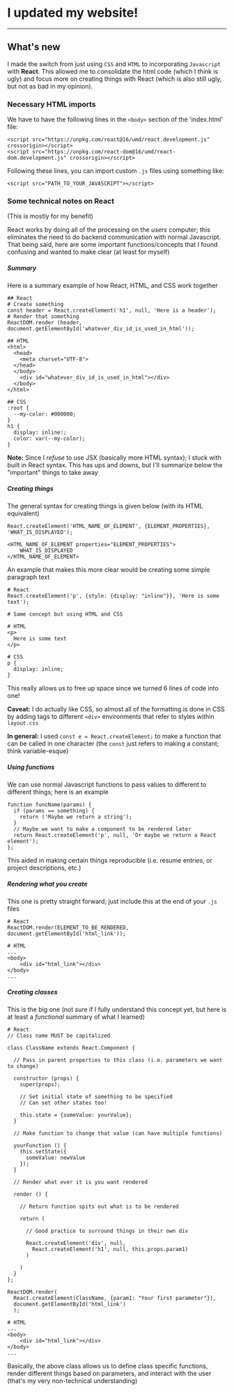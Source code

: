 # I updated my website!
---

## What's new

I made the switch from just using `CSS` and `HTML` to incorporating `Javascript` with **React**. This allowed me to consolidate the html code (which I think is ugly) and focus more on creating things with React (which is also still ugly, but not as bad in my opinion).

### Necessary HTML imports

We have to have the following lines in the `<body>` section of the \'index.html\' file:

```
<script src="https://unpkg.com/react@16/umd/react.development.js" crossorigin></script>
<script src="https://unpkg.com/react-dom@16/umd/react-dom.development.js" crossorigin></script>
```

Following these lines, you can import custom `.js` files using something like:

```
<script src="PATH_TO_YOUR_JAVASCRIPT"></script>
```

### Some technical notes on React

(This is mostly for my benefit)

React works by doing all of the processing on the _users_ computer; this eliminates the need to do backend communication with normal Javascript. That being said, here are some important functions/concepts that I found confusing and wanted to make clear (at least for myself)

##### Summary

Here is a summary example of how React, HTML, and CSS work together

```
## React
# Create something
const header = React.createElement('h1', null, 'Here is a header');
# Render that something
ReactDOM.render (header, document.getElementById('whatever_div_id_is_used_in_html'));

## HTML
<html>
  <head>
    <meta charset="UTF-8">
  </head>
  </body>
    <div id="whatever_div_id_is_used_in_html"></div>
  </body>
</html>

## CSS
:root {
  --my-color: #000000;
}
h1 {
  display: inline:;
  color: var(--my-color);
}
```

**Note:** Since I _refuse_ to use JSX (basically more HTML syntax); I stuck with built in React syntax. This has ups and downs, but I'll summarize below the \"important\" things to take away


##### Creating things

The general syntax for creating things is given below (with its HTML equivalent)

```
React.createElement('HTML_NAME_OF_ELEMENT', {ELEMENT_PROPERTIES}, 'WHAT_IS_DISPLAYED');

<HTML_NAME_OF_ELEMENT properties="ELEMENT_PROPERTIES">
    WHAT_IS_DISPLAYED
</HTML_NAME_OF_ELEMENT>
```

An example that makes this more clear would be creating some simple paragraph text

```
# React
React.createElement('p', {style: {display: "inline"}}, 'Here is some text');

# Same concept but using HTML and CSS

# HTML
<p>
  Here is some text
</p>

# CSS
p {
  display: inline;
}
```

This really allows us to free up space since we turned 6 lines of code into one!

**Caveat:** I do actually like CSS, so almost all of the formatting is done in CSS by adding tags to different `<div>` environments that refer to styles within `layout.css`

**In general:** I used `const e = React.createElement;` to make a function that can be called in one character (the `const` just refers to making a constant; think variable-esque)

##### Using functions

We can use normal Javascript functions to pass values to different to different things; here is an example

```
function funcName(params) {
  if (params == something) {
    return ('Maybe we return a string');
  }
  // Maybe we want to make a component to be rendered later
  return React.createElement('p', null, 'Or maybe we return a React element');
};
```

This aided in making certain things reproducible (i.e. resume entries, or project descriptions, etc.)

##### Rendering what you create

This one is pretty straight forward; just include this at the end of your `.js` files

```
# React
ReactDOM.render(ELEMENT_TO_BE_RENDERED, document.getElementById('html_link'));

# HTML
...
<body>
    <div id="html_link"></div>
</body>
...
```

##### Creating classes

This is the big one (not sure if I fully understand this concept yet, but here is at least a _functional_ summary of what I learned)

```
# React
// Class name MUST be capitalized

class ClassName extends React.Component {

  // Pass in parent properties to this class (i.e. parameters we want to change)

  constructor (props) {
    super(props);

    // Set initial state of something to be specified
    // Can set other states too!

    this.state = {someValue: yourValue};
  }

  // Make function to change that value (can have multiple functions)

  yourFunction () {
    this.setState({
      someValue: newValue
    });
  }

  // Render what ever it is you want rendered

  render () {

    // Return function spits out what is to be rendered

    return (

      // Good practice to surround things in their own div

      React.createElement('div', null,
        React.createElement('h1', null, this.props.param1)
      )

    )
  }
};

ReactDOM.render(
  React.createElement(ClassName, {param1: "Your first parameter"}),
  document.getElementById('html_link')
  );

# HTML
...
<body>
    <div id="html_link"></div>
</body>
...
```

Basically, the above class allows us to define class specific functions, render different things based on parameters, and interact with the user (that's my very non-technical understanding)
